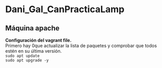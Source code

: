 # Dani_Gal_CanPracticaLamp
 
## Máquina apache  
**Configuración del vagrant file.**  
Primero hay 0que actualizar la lista de paquetes y comprobar que todos estén en su última versión.  
`sudo apt update`  
`sudo apt upgrade -y`
